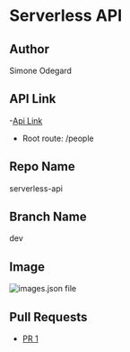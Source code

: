 # Serverless API

## Author

Simone Odegard

## API Link

-[Api Link](https://eptvhc9gy3.execute-api.us-west-2.amazonaws.com/)
- Root route: /people

## Repo Name

serverless-api

## Branch Name

dev

## Image

![images.json file](photo.jpg)

## Pull Requests

- [PR 1](https://github.com/SimoneOdegard/serverless-api/pull/1)